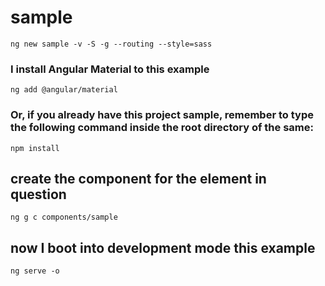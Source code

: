 # sample

```shell
ng new sample -v -S -g --routing --style=sass
```

### I install Angular Material to this example

```shell
ng add @angular/material
```

### Or, if you already have this project sample, remember to type the following command inside the root directory of the same:

```shell
npm install
```

## create the component for the element in question

```shell
ng g c components/sample
```

## now I boot into development mode this example

```shell
ng serve -o
```
